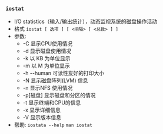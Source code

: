 ### `iostat`

- I/O statistics（输入/输出统计），动态监视系统的磁盘操作活动
- 格式 `iostat [ 选项 ] [ <间隔> [ <总数> ] ] `  
- 参数:
  - -C 显示CPU使用情况
  - -d 显示磁盘使用情况
  - -k 以 KB 为单位显示
  - -m 以 M 为单位显示
  - -h --human 可读性友好的打印大小
  - -N 显示磁盘阵列(LVM) 信息
  - -n 显示NFS 使用情况
  - -p[磁盘] 显示磁盘和分区的情况
  - -t 显示终端和CPU的信息
  - -x 显示详细信息
  - -V 显示版本信息
- 帮助: `iostata --help`  `man iostat`

